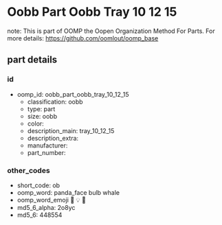 # Oobb Part Oobb Tray 10 12 15  

note: This is part of OOMP the Oopen Organization Method For Parts. For more details: https://github.com/oomlout/oomp_base

##  part details





### id
* oomp_id: oobb_part_oobb_tray_10_12_15
  * classification: oobb
  * type: part
  * size: oobb
  * color: 
  * description_main: tray_10_12_15
  * description_extra: 
  * manufacturer: 
  * part_number: 

### other_codes
* short_code: ob
* oomp_word: panda_face bulb whale
* oomp_word_emoji :panda_face: :bulb: :whale:
* md5_6_alpha: 2o8yc
* md5_6: 448554